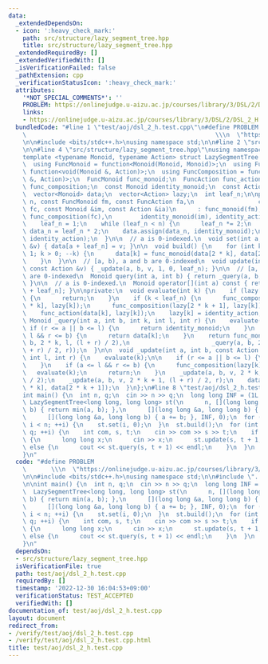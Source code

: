 ```yaml
---
data:
  _extendedDependsOn:
  - icon: ':heavy_check_mark:'
    path: src/structure/lazy_segment_tree.hpp
    title: src/structure/lazy_segment_tree.hpp
  _extendedRequiredBy: []
  _extendedVerifiedWith: []
  _isVerificationFailed: false
  _pathExtension: cpp
  _verificationStatusIcon: ':heavy_check_mark:'
  attributes:
    '*NOT_SPECIAL_COMMENTS*': ''
    PROBLEM: https://onlinejudge.u-aizu.ac.jp/courses/library/3/DSL/2/DSL_2_H
    links:
    - https://onlinejudge.u-aizu.ac.jp/courses/library/3/DSL/2/DSL_2_H
  bundledCode: "#line 1 \"test/aoj/dsl_2_h.test.cpp\"\n#define PROBLEM           \
    \                                                     \\\n  \"https://onlinejudge.u-aizu.ac.jp/courses/library/3/DSL/2/DSL_2_H\"\
    \n\n#include <bits/stdc++.h>\nusing namespace std;\n\n#line 2 \"src/structure/lazy_segment_tree.hpp\"\
    \n\n#line 4 \"src/structure/lazy_segment_tree.hpp\"\nusing namespace std;\n\n\
    template <typename Monoid, typename Action> struct LazySegmentTree {\nprivate:\n\
    \  using FuncMonoid = function<Monoid(Monoid, Monoid)>;\n  using FuncAction =\
    \ function<void(Monoid &, Action)>;\n  using FuncComposition = function<void(Action\
    \ &, Action)>;\n  FuncMonoid func_monoid;\n  FuncAction func_action;\n  FuncComposition\
    \ func_composition;\n  const Monoid identity_monoid;\n  const Action identity_action;\n\
    \  vector<Monoid> data;\n  vector<Action> lazy;\n  int leaf_n;\n\npublic:\n  LazySegmentTree(int\
    \ n, const FuncMonoid fm, const FuncAction fa,\n                  const FuncComposition\
    \ fc, const Monoid &im, const Action &ia)\n      : func_monoid(fm), func_action(fa),\
    \ func_composition(fc),\n        identity_monoid(im), identity_action(ia) {\n\
    \    leaf_n = 1;\n    while (leaf_n < n) {\n      leaf_n *= 2;\n    }\n    int\
    \ data_n = leaf_n * 2;\n    data.assign(data_n, identity_monoid);\n    lazy.assign(data_n,\
    \ identity_action);\n  }\n\n  // a is 0-indexed.\n  void set(int a, const Monoid\
    \ &v) { data[a + leaf_n] = v; }\n\n  void build() {\n    for (int k = leaf_n -\
    \ 1; k > 0; --k) {\n      data[k] = func_monoid(data[2 * k], data[2 * k + 1]);\n\
    \    }\n  }\n\n  // [a, b), a and b are 0-indexed\n  void update(int a, int b,\
    \ const Action &v) { _update(a, b, v, 1, 0, leaf_n); }\n\n  // [a, b), a and b\
    \ are 0-indexed\n  Monoid query(int a, int b) { return _query(a, b, 1, 0, leaf_n);\
    \ }\n\n  // a is 0-indexed.\n  Monoid operator[](int a) const { return data[a\
    \ + leaf_n]; }\n\nprivate:\n  void evaluate(int k) {\n    if (lazy[k] == identity_action)\
    \ {\n      return;\n    }\n    if (k < leaf_n) {\n      func_composition(lazy[2\
    \ * k], lazy[k]);\n      func_composition(lazy[2 * k + 1], lazy[k]);\n    }\n\
    \    func_action(data[k], lazy[k]);\n    lazy[k] = identity_action;\n  }\n\n \
    \ Monoid _query(int a, int b, int k, int l, int r) {\n    evaluate(k);\n\n   \
    \ if (r <= a || b <= l) {\n      return identity_monoid;\n    }\n    if (a <=\
    \ l && r <= b) {\n      return data[k];\n    }\n    return func_monoid(_query(a,\
    \ b, 2 * k, l, (l + r) / 2),\n                       _query(a, b, 2 * k + 1, (l\
    \ + r) / 2, r));\n  }\n\n  void _update(int a, int b, const Action &v, int k,\
    \ int l, int r) {\n    evaluate(k);\n\n    if (r <= a || b <= l) {\n      return;\n\
    \    }\n    if (a <= l && r <= b) {\n      func_composition(lazy[k], v);\n   \
    \   evaluate(k);\n      return;\n    }\n    _update(a, b, v, 2 * k, l, (l + r)\
    \ / 2);\n    _update(a, b, v, 2 * k + 1, (l + r) / 2, r);\n    data[k] = func_monoid(data[2\
    \ * k], data[2 * k + 1]);\n  }\n};\n#line 8 \"test/aoj/dsl_2_h.test.cpp\"\n\n\
    int main() {\n  int n, q;\n  cin >> n >> q;\n  long long INF = (1L << 60);\n \
    \ LazySegmentTree<long long, long long> st(\n      n, [](long long a, long long\
    \ b) { return min(a, b); },\n      [](long long &a, long long b) { a += b; },\n\
    \      [](long long &a, long long b) { a += b; }, INF, 0);\n  for (int i = 0;\
    \ i < n; ++i) {\n    st.set(i, 0);\n  }\n  st.build();\n  for (int i = 0; i <\
    \ q; ++i) {\n    int com, s, t;\n    cin >> com >> s >> t;\n    if (com == 0)\
    \ {\n      long long x;\n      cin >> x;\n      st.update(s, t + 1, x);\n    }\
    \ else {\n      cout << st.query(s, t + 1) << endl;\n    }\n  }\n  return 0;\n\
    }\n"
  code: "#define PROBLEM                                                         \
    \       \\\n  \"https://onlinejudge.u-aizu.ac.jp/courses/library/3/DSL/2/DSL_2_H\"\
    \n\n#include <bits/stdc++.h>\nusing namespace std;\n\n#include \"../../src/structure/lazy_segment_tree.hpp\"\
    \n\nint main() {\n  int n, q;\n  cin >> n >> q;\n  long long INF = (1L << 60);\n\
    \  LazySegmentTree<long long, long long> st(\n      n, [](long long a, long long\
    \ b) { return min(a, b); },\n      [](long long &a, long long b) { a += b; },\n\
    \      [](long long &a, long long b) { a += b; }, INF, 0);\n  for (int i = 0;\
    \ i < n; ++i) {\n    st.set(i, 0);\n  }\n  st.build();\n  for (int i = 0; i <\
    \ q; ++i) {\n    int com, s, t;\n    cin >> com >> s >> t;\n    if (com == 0)\
    \ {\n      long long x;\n      cin >> x;\n      st.update(s, t + 1, x);\n    }\
    \ else {\n      cout << st.query(s, t + 1) << endl;\n    }\n  }\n  return 0;\n\
    }\n"
  dependsOn:
  - src/structure/lazy_segment_tree.hpp
  isVerificationFile: true
  path: test/aoj/dsl_2_h.test.cpp
  requiredBy: []
  timestamp: '2022-12-30 16:04:53+09:00'
  verificationStatus: TEST_ACCEPTED
  verifiedWith: []
documentation_of: test/aoj/dsl_2_h.test.cpp
layout: document
redirect_from:
- /verify/test/aoj/dsl_2_h.test.cpp
- /verify/test/aoj/dsl_2_h.test.cpp.html
title: test/aoj/dsl_2_h.test.cpp
---
```

